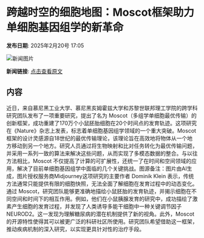 # 跨越时空的细胞地图：Moscot框架助力单细胞基因组学的新革命

**发布日期**: 2025年2月20号 17:05

![新闻图片](https://pic.chinaz.com/picmap/202307181533376338_16.jpg)

**新闻链接**: [点击查看原文](https://www.aibase.com/zh/news/15570)

## 内容

近日，来自慕尼黑工业大学、慕尼黑亥姆霍兹大学和苏黎世联邦理工学院的跨学科研究团队发布了一项重要研究，提出了名为 Moscot（多组学单细胞最优传输）的创新框架，成功重建了170万个小鼠胚胎细胞在20个时间点的发育轨迹。这项研究在《Nature》杂志上发表，标志着单细胞基因组学领域的一个重大突破。Moscot 框架的设计灵感源自18世纪的最优传输理论，该理论旨在高效地将物体从一个地方移动到另一个地方。研究人员通过将生物映射和比对任务转化为最优传输问题，并采用一系列一致的算法来解决这些问题，从而实现了多模态数据的整合。与以往方法相比，Moscot 不仅提高了计算的可扩展性，还统一了在时间和空间领域的应用，解决了目前单细胞基因组学中面临的几个关键挑战。图源备注：图片由AI生成，图片授权服务商Midjourney这项研究的主要作者 Dominik Klein 表示，传统方法通常只能提供有限的细胞快照，无法全面了解细胞在发育过程中的动态变化。通过 Moscot，研究团队能够更准确地描绘小鼠胚胎的发育轨迹，并揭示细胞在不同空间和时间下的相互作用。例如，他们在小鼠胰腺发育的研究中，成功描绘了激素产生细胞的发育过程，并发现了人类诱导多能干细胞中一种关键调节因子 NEUROD2。这一发现为理解糖尿病的潜在机制提供了新的视角。此外，Moscot 的开源特性使得其可以被更广泛的科研社区所使用。研究团队希望借助这一框架，推动疾病机制的深入研究，以实现更具针对性的治疗手段。
